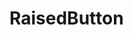 # RaisedButton
<!--<p align="center">
<img src="https://docs.google.com/uc?id=1dBxRldzblfgKxcPuUkP16ho2e2b8vxQ0" height="649" width="300">
</p>-->

```dart

```
